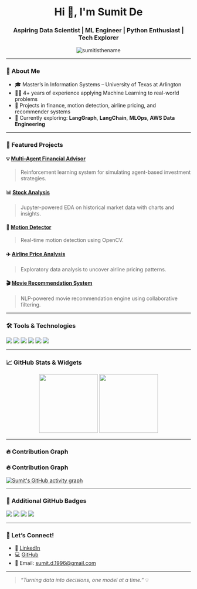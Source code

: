<h1 align="center">Hi 👋, I'm Sumit De</h1>
<h3 align="center">Aspiring Data Scientist | ML Engineer | Python Enthusiast | Tech Explorer</h3>

<p align="center">
  <img src="https://komarev.com/ghpvc/?username=sumitisthename&label=Profile%20views&color=0e75b6&style=flat" alt="sumitisthename" />
</p>

---

### 🚀 About Me

- 🎓 Master’s in Information Systems – University of Texas at Arlington  
- 👨‍💻 4+ years of experience applying Machine Learning to real-world problems  
- 💼 Projects in finance, motion detection, airline pricing, and recommender systems  
- 🌱 Currently exploring: **LangGraph**, **LangChain**, **MLOps**, **AWS Data Engineering**

---

### 📂 Featured Projects

#### 💡 [Multi-Agent Financial Advisor](https://github.com/sumitisthename/Multi-Agent-FinancialAdvisor)
> Reinforcement learning system for simulating agent-based investment strategies.

#### 📊 [Stock Analysis](https://github.com/sumitisthename/Stock-Analysis)
> Jupyter-powered EDA on historical market data with charts and insights.

#### 🧠 [Motion Detector](https://github.com/sumitisthename/Motion-Detector)
> Real-time motion detection using OpenCV.

#### ✈️ [Airline Price Analysis](https://github.com/sumitisthename/Data-Analysis-of-Airline-Prices)
> Exploratory data analysis to uncover airline pricing patterns.

#### 🎬 [Movie Recommendation System](https://github.com/sumitisthename/Movie-Recommendation)
> NLP-powered movie recommendation engine using collaborative filtering.

---

### 🛠️ Tools & Technologies

<p>
  <img src="https://img.shields.io/badge/Python-3776AB?style=for-the-badge&logo=python&logoColor=white"/>
  <img src="https://img.shields.io/badge/SQL-4479A1?style=for-the-badge&logo=postgresql&logoColor=white"/>
  <img src="https://img.shields.io/badge/AWS-FF9900?style=for-the-badge&logo=amazonaws&logoColor=white"/>
  <img src="https://img.shields.io/badge/Git-F05032?style=for-the-badge&logo=git&logoColor=white"/>
  <img src="https://img.shields.io/badge/Streamlit-FF4B4B?style=for-the-badge&logo=streamlit&logoColor=white"/>
  <img src="https://img.shields.io/badge/Jupyter-F37626?style=for-the-badge&logo=jupyter&logoColor=white"/>
</p>

---

### 📈 GitHub Stats & Widgets

<p align="center">
  <img src="https://github-readme-stats.vercel.app/api?username=sumitisthename&show_icons=true&count_private=true&theme=dark" height="160" />
  <img src="https://github-readme-stats.vercel.app/api/top-langs/?username=sumitisthename&layout=compact&theme=dark" height="160" />
</p>

---

### 🔥 Contribution Graph

### 🔥 Contribution Graph

[![Sumit's GitHub activity graph](https://github-readme-activity-graph.vercel.app/graph?username=sumitisthename&theme=github-dark)](https://github.com/Ashutosh00710/github-readme-activity-graph)

---

### 🧩 Additional GitHub Badges

<p>
  <img src="https://img.shields.io/badge/Machine%20Learning-%23563D7C.svg?&style=for-the-badge&logo=scikit-learn&logoColor=white"/>
  <img src="https://img.shields.io/badge/Data%20Science-%23009688.svg?&style=for-the-badge&logo=anaconda&logoColor=white"/>
  <img src="https://img.shields.io/badge/Visualization-Matplotlib-orange?style=for-the-badge&logo=plotly&logoColor=white"/>
  <img src="https://img.shields.io/badge/Cloud-AWS-yellow?style=for-the-badge&logo=amazonaws&logoColor=black"/>
</p>

---

### 🤝 Let’s Connect!

- 🔗 [LinkedIn](https://www.linkedin.com/in/sumit210)
- 💻 [GitHub](https://github.com/sumitisthename)
- 📧 Email: sumit.d.1996@gmail.com

---

> _“Turning data into decisions, one model at a time.”_ 💡
